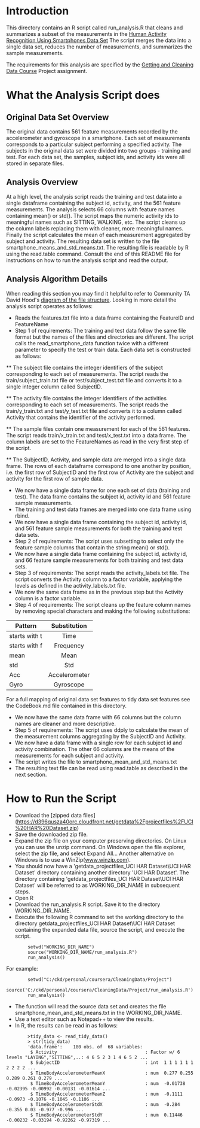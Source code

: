 # Introduction
This directory contains an R script called run_analysis.R that cleans and summarizes a subset of the measurements in the [Human Activity Recognition Using Smartphones Data Set](http://archive.ics.uci.edu/ml/datasets/Human+Activity+Recognition+Using+Smartphones) The script merges the data into a single data set, reduces the number of measurements, and summarizes the sample measurements.  

The requirements for this analysis are specified by the [Getting and Cleaning Data Course](https://class.coursera.org/getdata-007) Project assignment.

# What the Analysis Script does
## Original Data Set Overview
The original data contains 561 feature measurements recorded by the accelerometer and gyroscope in a smartphone.  Each set of measurements corresponds to a particular subject performing a specified activity.  The subjects in the original data set were divided into two groups - training and test.  For each data set, the samples, subject ids, and activity ids were all stored in separate files.  
## Analysis Overview
At a high level, the analysis script reads the training and test data into a single dataframe containing the subject id, activity, and the 561 feature measurements.  The analysis selects 66 columns with feature names containing mean() or std().  The script maps the numeric activity ids to meaningful names such as SITTING, WALKING, etc.  The script cleans up the column labels replacing them with cleaner, more meaningful names.  Finally the script calculates the mean of each measurement aggregated by subject and activity.  The resulting data set is written to the file smartphone_means_and_std_means.txt.  The resulting file is readable by R using the read.table command.
Consult the end of this README file for instructions on how to run the analysis script and read the output.
## Analysis Algorithm Details
When reading this section you may find it helpful to refer to Community TA David Hood's [diagram of the file structure](https://coursera-forum-screenshots.s3.amazonaws.com/ab/a2776024af11e4a69d5576f8bc8459/Slide2.png).  Looking in more detail the analysis script operates as follows:
* Reads the features.txt file into a data frame containing the FeatureID and FeatureName
* Step 1 of requirements: The training and test data follow the same file format but the names of the files and directories are different.  The script calls the read_smartphone_data function twice with a different parameter to specify the test or train data.  Each data set is constructed as follows:

** The subject file contains the integer identifiers of the subject corresponding to each set of measurements.  The script reads the train/subject_train.txt file or test/subject_test.txt file and converts it to a single integer column called SubjectID.

** The activity file contains the integer identifiers of the activities corresponding to each set of measurements.  The script reads the train/y_train.txt and test/y_test.txt file and converts it to a column called Activity that contains the identifier of the activity performed.

** The sample files contain one measurement for each of the 561 features.  The script reads train/x_train.txt and test/x_test.txt into a data frame.  The column labels are set to the FeatureNames as read in the very first step of the script.

** The SubjectID, Activity, and sample data are merged into a single data frame.  The rows of each dataframe correspond to one another by position, i.e. the first row of SubjectID and the first row of Activity are the subject and activity for the first row of sample data.

* We now have a single data frame for one each set of data (training and test).  The data frame contains the subject id, activity id and 561 feature sample measurements.
* The training and test data frames are merged into one data frame using rbind.
* We now have a single data frame containing the subject id, activity id, and 561 feature sample measurements for both the training and test data sets.
* Step 2 of requirements: The script uses subsetting to select only the feature sample columns that contain the string mean() or std(). 
* We now have a single data frame containing the subject id, activity id, and 66 feature sample measurements for both training and test data sets.
* Step 3 of requirements: The script reads the activity_labels.txt file.  The script converts the Activity column to a factor variable, applying the levels as defined in the activity_labels.txt file.
* We now the same data frame as in the previous step but the Activity column is a factor variable.
* Step 4 of requirements: The script cleans up the feature column names by removing special characters and making the following substitutions:

| Pattern        | Substitution    | 
| -------------- |:---------------:| 
| starts with t  | Time            | 
| starts with f  | Frequency       | 
| mean           | Mean            |
| std            | Std             |
| Acc            | Accelerometer   |
| Gyro           | Gyroscope       |
For a full mapping of original data set features to tidy data set features see the CodeBook.md file contained in this directory.
* We now have the same data frame with 66 columns but the column names are cleaner and more descriptive.
* Step 5 of requirements: The script uses ddply to calculate the mean of the measurement columns aggregating by the SubjectID and Activity.
* We now have a data frame with a single row for each subject id and activity combination.  The other 66 columns are the means of the measurements for each subject and activity.
* The script writes the file to smartphone_mean_and_std_means.txt
* The resulting text file can be read using read.table as described in the next section.

# How to Run the Script
* Download the [zipped data files] (https://d396qusza40orc.cloudfront.net/getdata%2Fprojectfiles%2FUCI%20HAR%20Dataset.zip) 
* Save the downloaded zip file.
* Expand the zip file on your computer preserving directories.  On Linux you can use the unzip command. On Windows open the file explorer, select the zip file, and select Expand All...  Another alternative on Windows is to use a WinZip(www.winzip.com).  
* You should now have a 'getdata_projectfiles_UCI HAR Dataset\UCI HAR Dataset' directory containing another directory 'UCI HAR Dataset'.  The directory containing 'getdata_projectfiles_UCI HAR Dataset\UCI HAR Dataset' will be referred to as WORKING_DIR_NAME in subsequent steps.
* Open R
* Download the run_analysis.R script.  Save it to the directory WORKING_DIR_NAME.
* Execute the following R command to set the working directory to the directory getdata_projectfiles_UCI HAR Dataset\UCI HAR Dataset containing the expanded data file, source the script, and execute the script.
````
        setwd("WORKING_DIR_NAME")
        source("WORKING_DIR_NAME/run_analysis.R")
        run_analysis()
````
For example:
````
        setwd("C:/ckd/personal/coursera/CleaningData/Project")
        source('C:/ckd/personal/coursera/CleaningData/Project/run_analysis.R')
        run_analysis()
````
* The function will read the source data set and creates the file smartphone_mean_and_std_means.txt in the WORKING_DIR_NAME.
* Use a text editor such as Notepad++ to view the results.
* In R, the results can be read in as follows:
````
        >tidy_data <- read_tidy_data()
        > str(tidy_data)
        'data.frame':    180 obs. of  68 variables:
         $ Activity                                 : Factor w/ 6 levels "LAYING","SITTING",..: 4 6 5 2 3 1 4 6 5 2 ...
         $ SubjectID                                : int  1 1 1 1 1 1 2 2 2 2 ...
         $ TimeBodyAccelerometerMeanX               : num  0.277 0.255 0.289 0.261 0.279 ...
         $ TimeBodyAccelerometerMeanY               : num  -0.01738 -0.02395 -0.00992 -0.00131 -0.01614 ...
         $ TimeBodyAccelerometerMeanZ               : num  -0.1111 -0.0973 -0.1076 -0.1045 -0.1106 ...
         $ TimeBodyAccelerometerStdX                : num  -0.284 -0.355 0.03 -0.977 -0.996 ...
         $ TimeBodyAccelerometerStdY                : num  0.11446 -0.00232 -0.03194 -0.92262 -0.97319 ...
````
